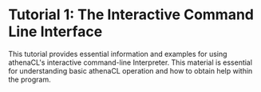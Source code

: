 # Tutorial 1: The Interactive Command Line Interface

This tutorial provides essential information and examples for using athenaCL's interactive command-line Interpreter. This material is essential for understanding basic athenaCL operation and how to obtain help within the program.
